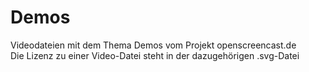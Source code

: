 # Demos

Videodateien mit dem Thema Demos vom Projekt openscreencast.de    
Die Lizenz zu einer Video-Datei steht in der dazugehörigen .svg-Datei
